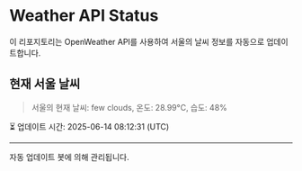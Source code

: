 
# Weather API Status

이 리포지토리는 OpenWeather API를 사용하여 서울의 날씨 정보를 자동으로 업데이트합니다.

## 현재 서울 날씨
> 서울의 현재 날씨: few clouds, 온도: 28.99°C, 습도: 48%

⏳ 업데이트 시간: 2025-06-14 08:12:31 (UTC)

---
자동 업데이트 봇에 의해 관리됩니다.
